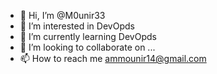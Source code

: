 - 👋 Hi, I’m @M0unir33
- 👀 I’m interested in DevOpds
- 🌱 I’m currently learning DevOpds
- 💞️ I’m looking to collaborate on ...
- 📫 How to reach me ammounir14@gmail.com

<!---
M0unir33/M0unir33 is a ✨ special ✨ repository because its `README.md` (this file) appears on your GitHub profile.
You can click the Preview link to take a look at your changes.
--->
